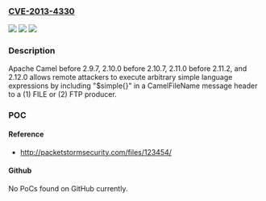 ### [CVE-2013-4330](https://cve.mitre.org/cgi-bin/cvename.cgi?name=CVE-2013-4330)
![](https://img.shields.io/static/v1?label=Product&message=n%2Fa&color=blue)
![](https://img.shields.io/static/v1?label=Version&message=n%2Fa&color=blue)
![](https://img.shields.io/static/v1?label=Vulnerability&message=n%2Fa&color=brighgreen)

### Description

Apache Camel before 2.9.7, 2.10.0 before 2.10.7, 2.11.0 before 2.11.2, and 2.12.0 allows remote attackers to execute arbitrary simple language expressions by including "$simple{}" in a CamelFileName message header to a (1) FILE or (2) FTP producer.

### POC

#### Reference
- http://packetstormsecurity.com/files/123454/

#### Github
No PoCs found on GitHub currently.

